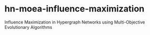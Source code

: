 # hn-moea-influence-maximization
Influence Maximization in Hypergraph Networks using Multi-Objective Evolutionary Algorithms
